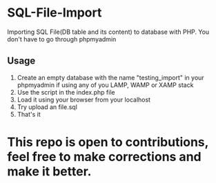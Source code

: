 # SQL-File-Import
Importing SQL File(DB table and its content) to database with PHP. You don't have to go through phpmyadmin<br>

## Usage<br>
1. Create an empty database with the name "testing_import" in your phpmyadmin if using any of you LAMP, WAMP or XAMP stack<br>
2. Use the script in the index.php file<br>
3. Load it using your browser from your localhost<br>
4. Try upload an file.sql<br>
5. That's it<br>

# This repo is open to contributions, feel free to make corrections and make it better.
